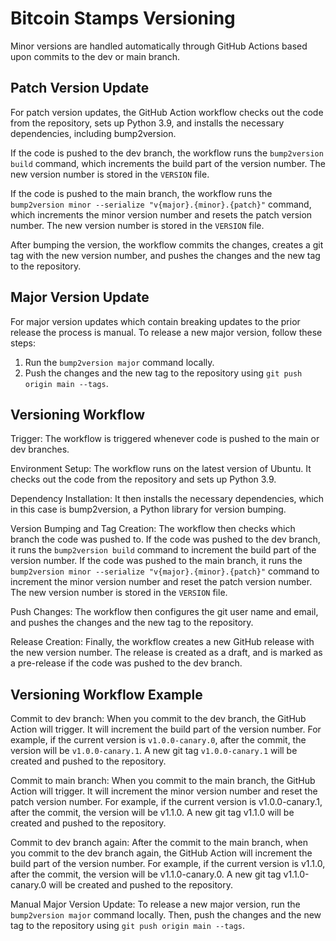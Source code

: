 # Bitcoin Stamps Versioning

Minor versions are handled automatically through GitHub Actions based upon commits to the dev or main branch. 

## Patch Version Update

For patch version updates, the GitHub Action workflow checks out the code from the repository, sets up Python 3.9, and installs the necessary dependencies, including bump2version. 

If the code is pushed to the dev branch, the workflow runs the `bump2version build` command, which increments the build part of the version number. The new version number is stored in the `VERSION` file.

If the code is pushed to the main branch, the workflow runs the `bump2version minor --serialize "v{major}.{minor}.{patch}"` command, which increments the minor version number and resets the patch version number. The new version number is stored in the `VERSION` file.

After bumping the version, the workflow commits the changes, creates a git tag with the new version number, and pushes the changes and the new tag to the repository.

## Major Version Update

For major version updates which contain breaking updates to the prior release the process is manual. To release a new major version, follow these steps:

1. Run the `bump2version major` command locally.
2. Push the changes and the new tag to the repository using `git push origin main --tags`.

## Versioning Workflow

Trigger: The workflow is triggered whenever code is pushed to the main or dev branches.

Environment Setup: The workflow runs on the latest version of Ubuntu. It checks out the code from the repository and sets up Python 3.9.

Dependency Installation: It then installs the necessary dependencies, which in this case is bump2version, a Python library for version bumping.

Version Bumping and Tag Creation: The workflow then checks which branch the code was pushed to. If the code was pushed to the dev branch, it runs the `bump2version build` command to increment the build part of the version number. If the code was pushed to the main branch, it runs the `bump2version minor --serialize "v{major}.{minor}.{patch}"` command to increment the minor version number and reset the patch version number. The new version number is stored in the `VERSION` file.

Push Changes: The workflow then configures the git user name and email, and pushes the changes and the new tag to the repository.

Release Creation: Finally, the workflow creates a new GitHub release with the new version number. The release is created as a draft, and is marked as a pre-release if the code was pushed to the dev branch.

## Versioning Workflow Example

Commit to dev branch: When you commit to the dev branch, the GitHub Action will trigger. It will increment the build part of the version number. For example, if the current version is `v1.0.0-canary.0`, after the commit, the version will be `v1.0.0-canary.1`. A new git tag `v1.0.0-canary.1` will be created and pushed to the repository.

Commit to main branch: When you commit to the main branch, the GitHub Action will trigger. It will increment the minor version number and reset the patch version number. For example, if the current version is v1.0.0-canary.1, after the commit, the version will be v1.1.0. A new git tag v1.1.0 will be created and pushed to the repository.

Commit to dev branch again: After the commit to the main branch, when you commit to the dev branch again, the GitHub Action will increment the build part of the version number. For example, if the current version is v1.1.0, after the commit, the version will be v1.1.0-canary.0. A new git tag v1.1.0-canary.0 will be created and pushed to the repository.

Manual Major Version Update: To release a new major version, run the `bump2version major` command locally. Then, push the changes and the new tag to the repository using `git push origin main --tags`.
